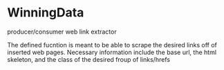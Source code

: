 # WinningData
producer/consumer web link extractor


The defined fucntion is meant to be able to scrape the desired links off of inserted web pages. Necessary information include the base url, the html skeleton, and the class of the desired froup of links/hrefs
